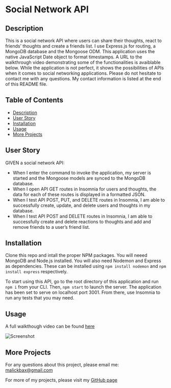 # Social Network API
## Description
This is a social network API where users can share their thoughts, react to friends’ thoughts and create a friends list. I use Express.js for routing, a MongoDB database and the Mongoose ODM. This application uses the native JavaScript Date object to format timestamps. A URL to the walkthrough video demonstrating some of the functionalities is avaiblable below. While the application is not perfect, it shows the possibilities of APIs when it comes to social networking applications. Please do not hesitate to contact me with any questions. My contact information is listed at the end of this README file. 

## Table of Contents
- [Description](#description)
- [User Story](#user-story)
- [Installation](#installation)
- [Usage](#usage)
- [More Projects](#more-projects)

## User Story
GIVEN a social network API:
- When I enter the command to invoke the application, my server is started and the Mongoose models are synced to the MongoDB database.
- When I open API GET routes in Insomnia for users and thoughts, the data for each of these routes is displayed in a formatted JSON.
- When I test API POST, PUT, and DELETE routes in Insomnia, I am able to successfully create, update, and delete users and thoughts in my database.
- When I test API POST and DELETE routes in Insomnia, I am able to successfully create and delete reactions to thoughts and add and remove friends to a user’s friend list.

## Installation 
Clone this repo and intall the proper NPM packages. You will neeed MongoDB and Node.js installed. You will also need Nodemon and Express as dependencies. These can be installed using `npm install nodemon` and `npm install express` respectively. 

To start using this API, go to the root directory of this application and run `npm i` from your CLI. Then, `npm start` to launch the server. The application has been set to serve on localhost port 3001. From there, use Insomnia to run any tests that you may need.

## Usage
A full walkthough video can be found [here](https://drive.google.com/file/d/1_0kt4sclbheGYw2ph0CYW5Pn39C264s_/view?usp=sharing)

![Screenshot](/assets/malick-ba-tutorial.gif)

## More Projects
For any questions about this project, please email me: malickbax@gmail.com

For more of my projects, please visit my [GitHub page](https://github.com/malickbax)
